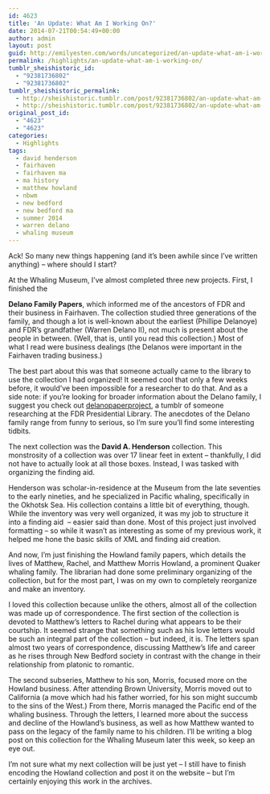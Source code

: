 ```yaml
---
id: 4623
title: 'An Update: What Am I Working On?'
date: 2014-07-21T00:54:49+00:00
author: admin
layout: post
guid: http://emilyesten.com/words/uncategorized/an-update-what-am-i-working-on/
permalink: /highlights/an-update-what-am-i-working-on/
tumblr_sheishistoric_id:
  - "92381736802"
  - "92381736802"
tumblr_sheishistoric_permalink:
  - http://sheishistoric.tumblr.com/post/92381736802/an-update-what-am-i-working-on
  - http://sheishistoric.tumblr.com/post/92381736802/an-update-what-am-i-working-on
original_post_id:
  - "4623"
  - "4623"
categories:
  - Highlights
tags:
  - david henderson
  - fairhaven
  - fairhaven ma
  - ma history
  - matthew howland
  - nbwm
  - new bedford
  - new bedford ma
  - summer 2014
  - warren delano
  - whaling museum
---
```

Ack! So many new things happening (and it&rsquo;s been awhile since I&rsquo;ve written anything) – where should I start?<!-- more -->

<span><!-- more -->At the Whaling Museum, I’ve almost completed three new projects. First, I finished the </span>

**Delano Family Papers**<span>, which informed me of the ancestors of FDR and their business in Fairhaven. The collection studied three generations of the family, and though a lot is well-known about the earliest (Phillipe Delanoye) and FDR’s grandfather (Warren Delano II), not much is present about the people in between. (Well, that is, until you read this collection.) Most of what I read were business dealings (the Delanos were important in the Fairhaven trading business.)</span>

The best part about this was that someone actually came to the library to use the collection I had organized! It seemed cool that only a few weeks before, it would’ve been impossible for a researcher to do that. And as a side note: if you’re looking for broader information about the Delano family, I suggest you check out <a class="tumblelog" href="http://tmblr.co/m4-0xUUjBpSXb4XhLrT3u3A" target="_blank">delanopaperproject</a>, a tumblr of someone researching at the FDR Presidential Library. The anecdotes of the Delano family range from funny to serious, so I’m sure you’ll find some interesting tidbits.

The next collection was the **David A. Henderson** collection. This monstrosity of a collection was over 17 linear feet in extent – thankfully, I did not have to actually look at all those boxes. Instead, I was tasked with organizing the finding aid.

Henderson was scholar-in-residence at the Museum from the late seventies to the early nineties, and he specialized in Pacific whaling, specifically in the Okhotsk Sea. His collection contains a little bit of everything, though. While the inventory was very well organized, it was my job to structure it into a finding aid  &#8211; easier said than done. Most of this project just involved formatting – so while it wasn’t as interesting as some of my previous work, it helped me hone the basic skills of XML and finding aid creation.

And now, I’m just finishing the Howland family papers, which details the lives of Matthew, Rachel, and Matthew Morris Howland, a prominent Quaker whaling family. The librarian had done some preliminary organizing of the collection, but for the most part, I was on my own to completely reorganize and make an inventory.

I loved this collection because unlike the others, almost all of the collection was made up of correspondence. The first section of the collection is devoted to Matthew’s letters to Rachel during what appears to be their courtship. It seemed strange that something such as his love letters would be such an integral part of the collection – but indeed, it is. The letters span almost two years of correspondence, discussing Matthew’s life and career as he rises through New Bedford society in contrast with the change in their relationship from platonic to romantic.

The second subseries, Matthew to his son, Morris, focused more on the Howland business. After attending Brown University, Morris moved out to California (a move which had his father worried, for his son might succumb to the sins of the West.) From there, Morris managed the Pacific end of the whaling business. Through the letters, I learned more about the success and decline of the Howland’s business, as well as how Matthew wanted to pass on the legacy of the family name to his children. I’ll be writing a blog post on this collection for the Whaling Museum later this week, so keep an eye out.

I’m not sure what my next collection will be just yet – I still have to finish encoding the Howland collection and post it on the website – but I’m certainly enjoying this work in the archives. 